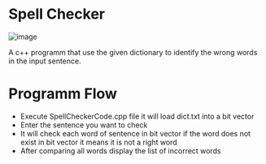 # Spell Checker
![image](https://github.com/Munawarhussain729/SpellChecker/assets/59243242/ad30bcf3-383f-4d17-8e05-cd086e5a273a)

A c++ programm that use the given dictionary to identify the wrong words in the input sentence.

# Programm Flow
- Execute SpellCheckerCode.cpp file it will load dict.txt into a bit vector
- Enter the sentence you want to check
- It will check each word of sentence in bit vector if the word does not exist in bit vector it means it is not a right word
- After comparing all words display the list of incorrect words
